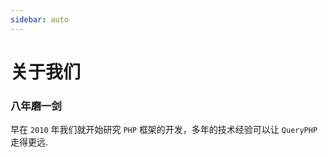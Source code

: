 ```yaml
---
sidebar: auto
---
```


# 关于我们

### 八年磨一剑

早在 `2010` 年我们就开始研究 `PHP` 框架的开发，多年的技术经验可以让 `QueryPHP` 走得更远.
